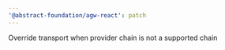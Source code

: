 ```yaml
---
'@abstract-foundation/agw-react': patch
---
```


Override transport when provider chain is not a supported chain
